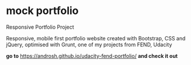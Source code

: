 # mock portfolio
Responsive Portfolio Project

Responsive, mobile first portfolio website created with Bootstrap, CSS and jQuery, optimised with Grunt, one of my projects from FEND, Udacity

**go to** https://androsh.github.io/udacity-fend-portfolio/ **and check it out**
